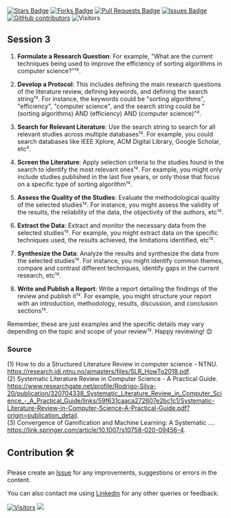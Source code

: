 <a href="https://github.com/drshahizan/SLR-MIIT/stargazers"><img src="https://img.shields.io/github/stars/drshahizan/SLR-MIIT" alt="Stars Badge"/></a>
<a href="https://github.com/drshahizan/SLR-MIIT/network/members"><img src="https://img.shields.io/github/forks/drshahizan/SLR-MIIT" alt="Forks Badge"/></a>
<a href="https://github.com/drshahizan/SLR-MIIT"><img src="https://img.shields.io/github/issues-pr/drshahizan/SLR-MIIT" alt="Pull Requests Badge"/></a>
<a href="https://github.com/drshahizan/SLR-MIIT/issues"><img src="https://img.shields.io/github/issues/drshahizan/SLR-MIIT" alt="Issues Badge"/></a>
<a href="https://github.com/drshahizan/SLR-MIIT/graphs/contributors"><img alt="GitHub contributors" src="https://img.shields.io/github/contributors/drshahizan/SLR-MIIT?color=2b9348"></a>
![Visitors](https://api.visitorbadge.io/api/visitors?path=https%3A%2F%2Fgithub.com%2Fdrshahizan%2FSLR-MIIT&labelColor=%23d9e3f0&countColor=%23697689&style=flat)

## Session 3

1. **Formulate a Research Question**: For example, "What are the current techniques being used to improve the efficiency of sorting algorithms in computer science?"¹².

2. **Develop a Protocol**: This includes defining the main research questions of the literature review, defining keywords, and defining the search string¹². For instance, the keywords could be "sorting algorithms", "efficiency", "computer science", and the search string could be "(sorting algorithms) AND (efficiency) AND (computer science)"².

3. **Search for Relevant Literature**: Use the search string to search for all relevant studies across multiple databases¹². For example, you could search databases like IEEE Xplore, ACM Digital Library, Google Scholar, etc².

4. **Screen the Literature**: Apply selection criteria to the studies found in the search to identify the most relevant ones¹². For example, you might only include studies published in the last five years, or only those that focus on a specific type of sorting algorithm¹².

5. **Assess the Quality of the Studies**: Evaluate the methodological quality of the selected studies¹². For instance, you might assess the validity of the results, the reliability of the data, the objectivity of the authors, etc¹².

6. **Extract the Data**: Extract and monitor the necessary data from the selected studies¹². For example, you might extract data on the specific techniques used, the results achieved, the limitations identified, etc¹².

7. **Synthesize the Data**: Analyze the results and synthesize the data from the selected studies¹². For instance, you might identify common themes, compare and contrast different techniques, identify gaps in the current research, etc¹².

8. **Write and Publish a Report**: Write a report detailing the findings of the review and publish it¹². For example, you might structure your report with an introduction, methodology, results, discussion, and conclusion sections¹².

Remember, these are just examples and the specific details may vary depending on the topic and scope of your review¹². Happy reviewing! 😊

### Source
(1) How to do a Structured Literature Review in computer science - NTNU. https://research.idi.ntnu.no/aimasters/files/SLR_HowTo2018.pdf.
<br>(2) Systematic Literature Review in Computer Science - A Practical Guide. https://www.researchgate.net/profile/Rodrigo-Silva-20/publication/320704338_Systematic_Literature_Review_in_Computer_Science_-_A_Practical_Guide/links/59f631caaca272607e2bc1c1/Systematic-Literature-Review-in-Computer-Science-A-Practical-Guide.pdf?origin=publication_detail.
<br>(3) Convergence of Gamification and Machine Learning: A Systematic .... https://link.springer.com/article/10.1007/s10758-020-09456-4.

## Contribution 🛠️
Please create an [Issue](https://github.com/drshahizan/SLR-MIIT/issues) for any improvements, suggestions or errors in the content.

You can also contact me using [Linkedin](https://www.linkedin.com/in/drshahizan/) for any other queries or feedback.

[![Visitors](https://api.visitorbadge.io/api/visitors?path=https%3A%2F%2Fgithub.com%2Fdrshahizan&labelColor=%23697689&countColor=%23555555&style=plastic)](https://visitorbadge.io/status?path=https%3A%2F%2Fgithub.com%2Fdrshahizan)
![](https://hit.yhype.me/github/profile?user_id=81284918)
